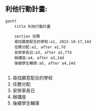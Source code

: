 
## 利他行動計畫:
```mermaid
gantt
    title 利他行動計畫
    
    section 任務
    尋找願意配合的學校:a1, 2022-10-17,14d
    任務分配:a2, after a1,7d
    安排家長日:a3, after a2,77d
    辦講座:a4, after a3,14d
    後續學生輔導:a5, after a4,14d
    
```

1.	尋找願意配合的學校
2.	任務分配
3.	安排家長日
4.	辦講座
5.	後續學生輔導

